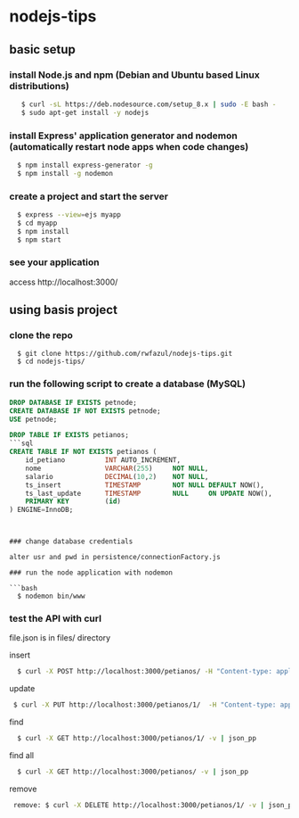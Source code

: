 # nodejs-tips

## basic setup

### install Node.js and npm (Debian and Ubuntu based Linux distributions)

```bash
   $ curl -sL https://deb.nodesource.com/setup_8.x | sudo -E bash -
   $ sudo apt-get install -y nodejs
```

### install Express' application generator and nodemon (automatically restart node apps when code changes)

```bash
  $ npm install express-generator -g
  $ npm install -g nodemon
```
<!-- npm install express --save
 express --view=pug myapp 
 npm install --save consign-->

### create a project and start the server

```bash
  $ express --view=ejs myapp
  $ cd myapp
  $ npm install
  $ npm start
```

### see your application

access http://localhost:3000/

## using basis project

### clone the repo

```
  $ git clone https://github.com/rwfazul/nodejs-tips.git
  $ cd nodejs-tips/
```

### run the following script to create a database (MySQL)

```sql
DROP DATABASE IF EXISTS petnode;
CREATE DATABASE IF NOT EXISTS petnode;
USE petnode;

DROP TABLE IF EXISTS petianos;
```sql
CREATE TABLE IF NOT EXISTS petianos ( 
    id_petiano          INT AUTO_INCREMENT, 
    nome                VARCHAR(255)     NOT NULL, 
    salario             DECIMAL(10,2)    NOT NULL, 
    ts_insert           TIMESTAMP        NOT NULL DEFAULT NOW(),
    ts_last_update      TIMESTAMP        NULL     ON UPDATE NOW(),
    PRIMARY KEY         (id) 
) ENGINE=InnoDB;
```
<!-- DROP TABLE IF EXISTS tutor;
CREATE TABLE IF NOT EXISTS tutor ( 
	id 			INT AUTO_INCREMENT, 
	login	 		VARCHAR(255) NOT NULL,  
	senha			VARCHAR(255) NOT NULL, 
	PRIMARY KEY 		(id) 
); -->
```


### change database credentials

alter usr and pwd in persistence/connectionFactory.js

### run the node application with nodemon

```bash
  $ nodemon bin/www
```

### test the API with curl

file.json is in files/ directory

insert

```bash
  $ curl -X POST http://localhost:3000/petianos/ -H "Content-type: application/json" -d @path/to/file.json -v | json_pp
```

update 

```bash
 $ curl -X PUT http://localhost:3000/petianos/1/  -H "Content-type: application/json" -d @path/to/file.json -v | json_pp
```

find

```bash
  $ curl -X GET http://localhost:3000/petianos/1/ -v | json_pp
```

find all

```bash  
  $ curl -X GET http://localhost:3000/petianos/ -v | json_pp
```

remove

```bash
 remove: $ curl -X DELETE http://localhost:3000/petianos/1/ -v | json_pp
```
